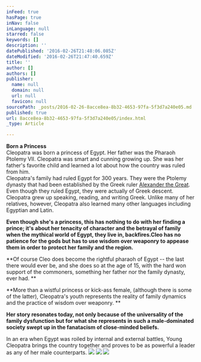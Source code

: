 ```yaml
---
inFeed: true
hasPage: true
inNav: false
inLanguage: null
starred: false
keywords: []
description: ''
datePublished: '2016-02-26T21:48:06.085Z'
dateModified: '2016-02-26T21:47:40.659Z'
title: ''
author: []
authors: []
publisher:
  name: null
  domain: null
  url: null
  favicon: null
sourcePath: _posts/2016-02-26-8acce8ea-8b32-4653-97fa-5f3d7a240e05.md
published: true
url: 8acce8ea-8b32-4653-97fa-5f3d7a240e05/index.html
_type: Article

---
```

**Born a Princess**  
Cleopatra was born a princess of Egypt. Her father was the Pharaoh Ptolemy VII.
Cleopatra was smart and cunning growing up. She was her father's favorite child
and learned a lot about how the country was ruled from him.   
Cleopatra's family had ruled Egypt for 300 years. They were the Ptolemy dynasty
that had been established by the Greek ruler [Alexander the
Great][0]. Even though they ruled Egypt, they were actually of Greek descent.
Cleopatra grew up speaking, reading, and writing Greek. Unlike many of her
relatives, however, Cleopatra also learned many other languages including
Egyptian and Latin. 

**Even though she's a
princess, this has nothing to do with her finding a prince; it's about her
tenacity of character and the betrayal of family when the mythical world of
Egypt, they live in, backfires.Cleo has
no patience for the gods but has to use wisdom over weaponry to appease them in
order to protect her family and the region.**

**Of course Cleo does
become the rightful pharaoh of Egypt -- the last there would ever be, and she
does so at the age of 15, with the hard won support of the commoners, something
her father nor the family dynasty, ever had. **

**More than a wistful
princess or kick-ass female, (although there is some of the latter),
Cleopatra's youth represents the reality of family dynamics and the practice of
wisdom over weaponry. **

**Her story resonates today, not only because of
the universality of the family dysfunction but for what she represents in such
a male-dominated society swept up in the fanatacism of close-minded beliefs.**

In an era when Egypt was roiled by
internal and external battles, Young Cleopatra brings the country together and
proves to be as powerful a leader as any of her male counterparts.
![](https://the-grid-user-content.s3-us-west-2.amazonaws.com/eb6d03a2-ced5-442f-9828-86231d52e8cf.jpg)
![](https://the-grid-user-content.s3-us-west-2.amazonaws.com/3532cceb-936d-484d-9b0b-7cc706ae801b.JPG)
![](https://the-grid-user-content.s3-us-west-2.amazonaws.com/b6b054e9-1d47-4cc8-a412-43163d71fe3e.JPG)

[0]: http://www.ducksters.com/biography/alexander_the_great.php